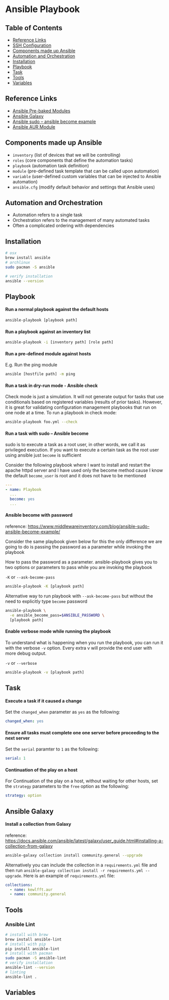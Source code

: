 # Ansible Playbook

## Table of Contents

- [Reference Links](#reference-links)
- [SSH Configuration](https://github.com/TechProber/cloud-estate/blob/master/playbooks/docs/ssh-configuration.md)
- [Components made up Ansible](#components-made-up-ansible)
- [Automation and Orchestration](#automation-and-orchestration)
- [Installation](#installation)
- [Playbook](#playbook)
- [Task](#task)
- [Tools](#tools)
- [Variables](#variables)

## Reference Links

- [Ansible Pre-baked Modules](https://docs.ansible.com/ansible/2.9/modules/modules_by_category.html)
- [Ansible Galaxy](https://galaxy.ansible.com/)
- [Ansible sudo – ansible become example](https://www.middlewareinventory.com/blog/ansible-sudo-ansible-become-example/)
- [Ansible AUR Module](https://github.com/kewlfft/ansible-aur)

## Components made up Ansible

- `inventory` (list of devices that we will be controlling)
- `roles` (core components that define the automation tasks)
- `playbook` (automation task definition)
- `module` (pre-defined task template that can be called upon automation)
- `variable` (user-defined custom variables that can be injected to Ansible automation)
- `ansible.cfg` (modify default behavior and settings that Ansible uses)

## Automation and Orchestration

- Automation refers to a single task
- Orchestration refers to the management of many automated tasks
- Often a complicated ordering with dependencies

## Installation

```bash
# osx
brew install ansible
# archlinux
sudo pacman -S ansible

# verify installation
ansible --version
```

## Playbook

#### Run a normal playbook against the default hosts

```bash
ansible-playbook [playbook path]
```

#### Run a playbook against an inventory list

```bash
ansible-playbook -i [inventory path] [role path]
```

#### Run a pre-defined module against hosts

E.g. Run the ping module

```bash
ansible [hostfile path] -m ping
```

#### Run a task in dry-run mode - Ansible check

Check mode is just a simulation. It will not generate output for tasks that use conditionals based on registered variables (results of prior tasks). However, it is great for validating configuration management playbooks that run on one node at a time. To run a playbook in check mode:

```bash
ansible-playbook foo.yml --check
```

#### Run a task with sudo – Ansible become

sudo is to execute a task as a root user, in other words, we call it as privileged execution. If you want to execute a certain task as the root user using ansible just `become` is sufficient

Consider the following playbook where I want to install and restart the apache httpd server and I have used only the become method cause I know the default `become_user` is root and it does not have to be mentioned

```yaml
---
- name: Playbook
  ...
  become: yes
  ...
```

#### Ansible become with password

reference: https://www.middlewareinventory.com/blog/ansible-sudo-ansible-become-example/

Consider the same playbook given below for this the only difference we are going to do is passing the password as a parameter while invoking the playbook

How to pass the password as a parameter. ansible-playbook gives you to two options or parameters to pass while you are invoking the playbook

`-K` or `--ask-become-pass`

```bash
ansible-playbook -K [playbook path]
```

Alternative way to run playbook with `--ask-become-pass` but without the need to explicitly type `become` password

```bash
ansible-playbook \
  -e ansible_become_pass=$ANSIBLE_PASSWORD \
  [playbook path]
```

#### Enable verbose mode while running the playbook

To understand what is happening when you run the playbook, you can run it with the verbose `-v` option. Every extra v will provide the end user with more debug output.

`-v` or `--verbose`

```bash
ansible-playbook -v [playbook path]
```

## Task

#### Execute a task if it caused a change

Set the `changed_when` parameter as `yes` as the following:

```yaml
changed_when: yes
```

#### Ensure all tasks must complete one one server before proceeding to the next server

Set the `serial` paramter to `1` as the following:

```yaml
serial: 1
```

#### Continuation of the play on a host

For Continuation of the play on a host, without waiting for other hosts, set the `strategy` parameters to the `free` option as the following:

```yaml
strategy: option
```

## Ansible Galaxy

#### Install a collection from Galaxy

reference: https://docs.ansible.com/ansible/latest/galaxy/user_guide.html#installing-a-collection-from-galaxy

```bash
ansible-galaxy collection install community.general --upgrade
```

Alternatively you can include the collection in a `requirements.yml` file and then run `ansible-galaxy collection install -r requirements.yml --upgrade`. Here is an example of `requirements.yml` file:

```yaml
collections:
  - name: kewlfft.aur
  - name: community.general
```

## Tools

### Ansible Lint

```bash
# install with brew
brew install ansible-lint
# install with pip
pip install ansible-lint
# install with pacman
sudo pacman -S ansible-lint
# verify installation
ansible-lint --version
# linting
ansible-lint .
```

## Variables
